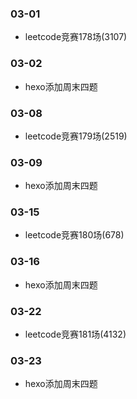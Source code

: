 ### 03-01
* leetcode竞赛178场(3107)
### 03-02
* hexo添加周末四题
### 03-08
* leetcode竞赛179场(2519)
### 03-09
* hexo添加周末四题
### 03-15
* leetcode竞赛180场(678)
### 03-16
* hexo添加周末四题
### 03-22
* leetcode竞赛181场(4132)
### 03-23
* hexo添加周末四题
